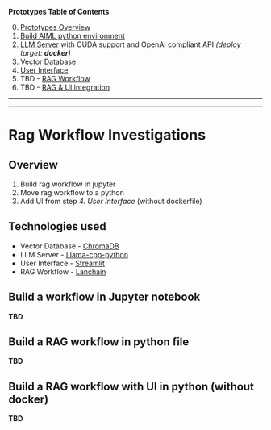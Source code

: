 **Prototypes Table of Contents**

0. [Prototypes Overview](../README.md)
1. [Build AIML python environment](../1-build-env/README.md)
2. [LLM Server](../2-llm-server/README.md) with CUDA support and OpenAI compliant API *(deploy target: **docker**)*
3. [Vector Database](../3-vectorDB/README.md)
4. [User Interface](../4-user-interface/README.md)
5. TBD - [RAG Workflow](../5-rag-workflow/README.md)
6. TBD - [RAG & UI integration](../6-rag-ui-integration/README.md)

---------
---------


# Rag Workflow Investigations

##  Overview

1. Build rag workflow in jupyter
2. Move rag workflow to a python
3. Add UI from step *4. User Interface* (without dockerfile)


## Technologies used

- Vector Database - [ChromaDB](../../../docker/chromaDB/README.md)
- LLM Server - [Llama-cpp-python](../../../docker/llama-cpp/README.md)
- User Interface - [Streamlit](../../../docker/Streamlit/README.md)
- RAG Workflow - [Lanchain](langchain/README.md)


## Build a workflow in Jupyter notebook

**TBD**


## Build a RAG workflow in python file

**TBD**


## Build a RAG workflow with UI in python (without docker)

**TBD**
